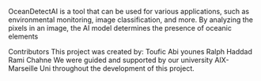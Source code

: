 OceanDetectAI is a tool that can be used for various applications, 
such as environmental monitoring, image classification, and more. 
By analyzing the pixels in an image, the AI model determines the presence of oceanic elements

Contributors
This project was created by:
Toufic Abi younes
Ralph Haddad
Rami Chahne
We were guided and supported by our university AIX-Marseille Uni throughout the development of this project.

